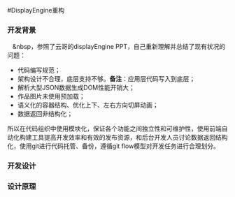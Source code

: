 #DisplayEngine重构

### 开发背景
&nbsp;&nbsp;&nbsp;&nbsp，参照了云哥的displayEngine PPT，自己重新理解并总结了现有状况的问题：
&nbsp;&nbsp;&nbsp;&nbsp;

* 代码编写规范；
* 架构设计不合理，底层支持不够。**备注**：应用层代码写入到底层；
* 解析大型JSON数据生成DOM性能开销大；
* 作品图片未使用预加载；
* 语义化的容器结构、优化上下、左右方向切屏动画；
* 数据返回非结构化；

所以在代码组织中使用模块化，保证各个功能之间独立性和可维护性，使用前端自动化构建工具提高开发效率和有效的发布资源，和后台开发人员讨论数据返回结构化，使用git进行代码托管、备份，遵循git flow模型对开发任务进行合理划分。

### 开发设计


### 设计原理